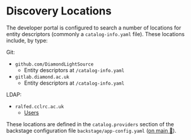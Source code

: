 # Discovery Locations

The developer portal is configured to search a number of locations for entity descriptors (commonly a `catalog-info.yaml` file). These locations include, by type:

<!--start-locations-->

Git:

<!--start-git-locations-->

- `github.com/DiamondLightSource`
  - Entity descriptors at `/catalog-info.yaml`
- `gitlab.diamond.ac.uk`
  - Entity descriptors at `/catalog-info.yaml`

<!--end-git-locations-->

LDAP:

<!--start-ldap-locations-->

- `ralfed.cclrc.ac.uk`
  - [Users](../explanations/user.md)

<!--end-ldap-locations-->

<!--end-locations-->

These locations are defined in the `catalog.providers` section of the backstage configuration file `backstage/app-config.yaml` ([on main :link:](https://github.com/DiamondLightSource/developer-portal/blob/main/backstage/app-config.yaml)).
